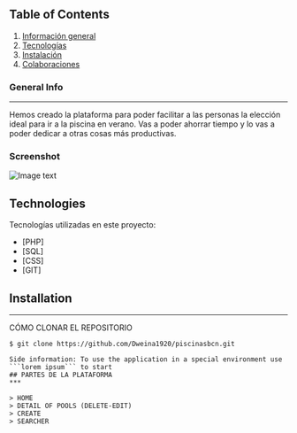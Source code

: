 ## Table of Contents
1. [Información general](#general-info)
2. [Tecnologías ](#technologies)
3. [Instalación](#installation)
4. [Colaboraciones](#collaboration)

### General Info
***
Hemos creado la plataforma para poder facilitar a las personas la elección ideal para ir a la piscina en verano. Vas a poder ahorrar tiempo y lo vas a poder dedicar a otras cosas más productivas. 
### Screenshot
![Image text](https://encrypted-tbn0.gstatic.com/images?q=tbn:ANd9GcSdOVSL0i3t7Mkk65blqgxl5WTYZdhHiS71Wg&usqp=CAU)
## Technologies
Tecnologías utilizadas en este proyecto:
* [PHP]
* [SQL]
* [CSS]
* [GIT]
## Installation
***
CÓMO CLONAR EL REPOSITORIO 
```
$ git clone https://github.com/Dweina1920/piscinasbcn.git

Side information: To use the application in a special environment use ```lorem ipsum``` to start
## PARTES DE LA PLATAFORMA
***

> HOME
> DETAIL OF POOLS (DELETE-EDIT)
> CREATE
> SEARCHER

